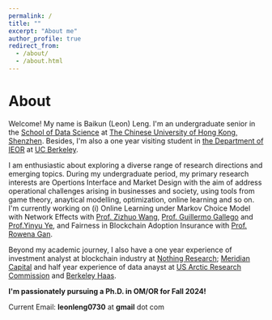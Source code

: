 ```yaml
---
permalink: /
title: ""
excerpt: "About me"
author_profile: true
redirect_from: 
  - /about/
  - /about.html
---
```


About 
======
Welcome! My name is Baikun (Leon) Leng. I'm an undergraduate senior in the [School of Data Science](https://sds.cuhk.edu.cn/en) at [The Chinese University of Hong Kong, Shenzhen](https://www.cuhk.edu.cn/en). Besides, I'm also a one year visiting student in [the Department of IEOR](https://ieor.berkeley.edu/) at [UC Berkeley](https://www.berkeley.edu/). 

I am enthusiastic about exploring a diverse range of research directions and emerging topics. During my undergraduate period, my primary research interests are Opertions Interface and Market Design with the aim of address operational challenges arising in businesses and society, using tools from game theory, anaytical modelling, optimization, online learning and so on. I'm currently working on (i) Online Learning under Markov Choice Model with Network Effects with [Prof. Zizhuo Wang](https://mypage.cuhk.edu.cn/academics/wangzizhuo/), [Prof. Guillermo Gallego](https://scholar.google.com/citations?user=FK7w8QIAAAAJ&hl=zh-CN) and [Prof.Yinyu Ye](https://web.stanford.edu/~yyye/), and Fairness in Blockchain Adoption Insurance with [Prof. Rowena Gan](https://www.smu.edu/cox/Our-People-and-Community/Faculty/Rowena-J-Gan). 

Beyond my academic journey, I also have a one year experience of investment analyst at blockchain industry at [Nothing Research](https://www.nothing-research.com/); [Meridian Capital](http://www.meridiancapital.com.cn/en/index.aspx) and half year experience of data anayst at [US Arctic Research Commission](https://www.arctic.gov/) and [Berkeley Haas](https://haas.berkeley.edu/). 

**I'm passionately pursuing a Ph.D. in OM/OR for Fall 2024!**

Current Email: **leonleng0730** at **gmail** dot com

